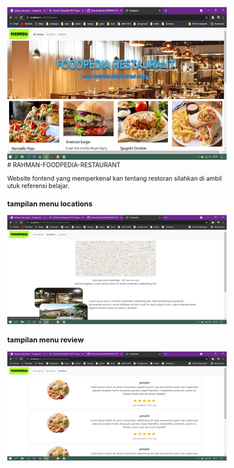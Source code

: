 <img src="SecreenShoot/rahman_screenchoot1.png" alt="rahman_gambar1" width="800"  height="350">
# RAHMAN-FOODPEDIA-RESTAURANT
<p>Website fontend yang memperkenal kan tentang restoran silahkan di ambil utuk referensi belajar.</p>

<h3>tampilan menu locations</h3>
<img src="SecreenShoot/rahman_screenchoot2.png" alt="rahman_gambar1" width="600" height="250">
</br>
<h3>tampilan menu review</h3>
<img src="SecreenShoot/rahman_screenchoot3.png" alt="rahman_gambar1" width="600" height="250">